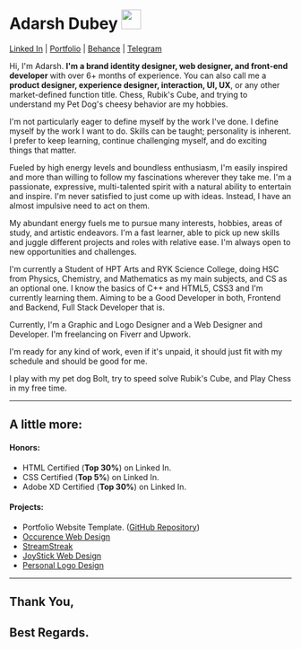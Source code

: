 # Adarsh Dubey <img src="https://user-images.githubusercontent.com/84132532/134048363-eecb2f55-29c5-49e0-9a0b-b6ef82eab763.png" width="35px">

[Linked In](https://www.linkedin.com/in/adarsh-dubey-479787212/)   |   [Portfolio](https://adarshdubey.netlify.app)   |   [Behance](https://behance.net/adarshdubey6)   |   [Telegram](https://t.me/inclinedadarsh)

Hi, I'm Adarsh. **I'm a brand identity designer, web designer, and front-end developer** with over 6+ months of experience.
You can also call me a **product designer, experience designer, interaction, UI, UX**, or any other market-defined function title.
Chess, Rubik's Cube, and trying to understand my Pet Dog's cheesy behavior are my hobbies.

I'm not particularly eager to define myself by the work I've done. I define myself by the work I want to do. Skills can be taught; personality is inherent. I prefer to keep learning, continue challenging myself, and do exciting things that matter.

Fueled by high energy levels and boundless enthusiasm, I'm easily inspired and more than willing to follow my fascinations wherever they take me. I'm a passionate, expressive, multi-talented spirit with a natural ability to entertain and inspire. I'm never satisfied to just come up with ideas. Instead, I have an almost impulsive need to act on them.

My abundant energy fuels me to pursue many interests, hobbies, areas of study, and artistic endeavors. I'm a fast learner, able to pick up new skills and juggle different projects and roles with relative ease.
I'm always open to new opportunities and challenges. 



I'm currently a Student of HPT Arts and RYK Science College, doing HSC from Physics, Chemistry, and Mathematics as my main subjects, and CS as an optional one.
I know the basics of C++ and HTML5, CSS3 and I'm currently learning them. 
Aiming to be a Good Developer in both, Frontend and Backend, Full Stack Developer that is.

Currently, I'm a Graphic and Logo Designer and a Web Designer and Developer.
I'm freelancing on Fiverr and Upwork.

I'm ready for any kind of work, even if it's unpaid, it should just fit with my schedule and should be good for me.

I play with my pet dog Bolt, try to speed solve Rubik's Cube, and Play Chess in my free time.
***
## A little more:

#### Honors:

+ HTML Certified (**Top 30%**) on Linked In.
+ CSS Certified (**Top 5%**) on Linked In.
+ Adobe XD Certified (**Top 30%**) on Linked In.


#### Projects:

+ Portfolio Website Template. ([GitHub Repository](https://github.com/inclinedadarsh/Portfolio-Website))
+ [Occurence Web Design](https://www.behance.net/gallery/126210049/Occurence-Website-UI-UX-Design)
+ [StreamStreak](https://www.behance.net/gallery/126483881/Website-and-Web-Based-Application-Design)
+ [JoyStick Web Design](https://www.behance.net/gallery/126056435/Web-Design-for-JoyStick)
+ [Personal Logo Design](https://www.behance.net/gallery/126313549/Logo-Design-for-Myself)
***
## Thank You,
## Best Regards.
